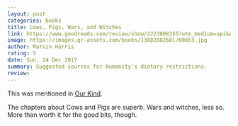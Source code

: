 ```yaml
---
layout: post
categories: books
title: Cows, Pigs, Wars, and Witches
link: https://www.goodreads.com/review/show/2223808355?utm_medium=api&utm_source=rss
image: https://images.gr-assets.com/books/1388288268l/60653.jpg
author: Marvin Harris
rating: 5
date: Sun, 24 Dec 2017
summary: Suggested sources for Humanity's dietary restrictions.
review: 
---
```


This was mentioned in <a href="{% link books/_posts/2017-10-3-Our-Kind.md %}">Our Kind</a>.

The chapters about Cows and Pigs are superb. Wars and witches, less so. More than worth it for the good bits, though.


